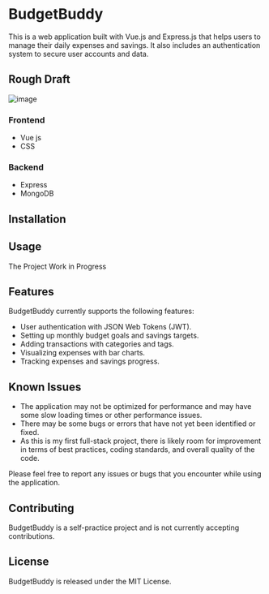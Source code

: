 # BudgetBuddy

This is a web application built with Vue.js and Express.js that helps users to manage their daily expenses and savings. It also includes an authentication system to secure user accounts and data.

## Rough Draft
![image](https://user-images.githubusercontent.com/91040918/236652507-94d08a02-559c-4f9d-944c-f80299f5696c.png)

### Frontend

- Vue js
- CSS

### Backend

- Express
- MongoDB

## Installation

## Usage

The Project Work in Progress

## Features

BudgetBuddy currently supports the following features:

- User authentication with JSON Web Tokens (JWT).
- Setting up monthly budget goals and savings targets.
- Adding transactions with categories and tags.
- Visualizing expenses with bar charts.
- Tracking expenses and savings progress.

## Known Issues

- The application may not be optimized for performance and may have some slow loading times or other performance issues.
- There may be some bugs or errors that have not yet been identified or fixed.
- As this is my first full-stack project, there is likely room for improvement in terms of best practices, coding standards, and overall quality of the code.

Please feel free to report any issues or bugs that you encounter while using the application.

## Contributing

BudgetBuddy is a self-practice project and is not currently accepting contributions.

## License

BudgetBuddy is released under the MIT License.
